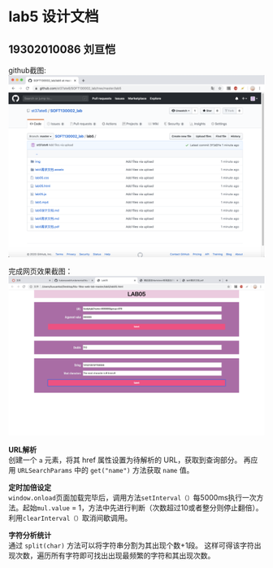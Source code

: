 lab5 设计文档
===
19302010086 刘亘恺
----
github截图:
![github截图](img/github.png)

完成网页效果截图：
![完成网页效果截图](img/网页效果截图.png)

**URL解析**  
           创建一个 `a` 元素，将其 href 属性设置为待解析的 URL，获取到查询部分。
           再应用 `URLSearchParams` 中的 `get("name")` 方法获取 `name` 值。

**定时加倍设定**  
           `window.onload`页面加载完毕后，调用方法`setInterval（）`每5000ms执行一次方法。起始`mul.value` = 1，方法中先进行判断（次数超过10或者整分则停止翻倍）。
           利用`clearInterval（）`取消间歇调用。

**字符分析统计**  
            通过 `split(char)` 方法可以将字符串分割为其出现个数+1段。
            这样可得该字符出现次数，遍历所有字符即可找出出现最频繁的字符和其出现次数。